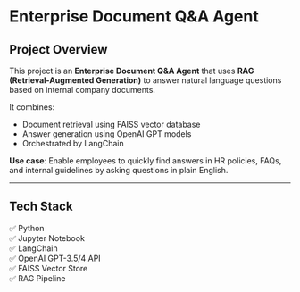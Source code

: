 # Enterprise Document Q&A Agent

## Project Overview

This project is an **Enterprise Document Q&A Agent** that uses **RAG (Retrieval-Augmented Generation)** to answer natural language questions based on internal company documents.  

It combines:
- Document retrieval using FAISS vector database
- Answer generation using OpenAI GPT models
- Orchestrated by LangChain

 **Use case**: Enable employees to quickly find answers in HR policies, FAQs, and internal guidelines by asking questions in plain English.

---

##  Tech Stack

✅ Python  
✅ Jupyter Notebook  
✅ LangChain  
✅ OpenAI GPT-3.5/4 API  
✅ FAISS Vector Store  
✅ RAG Pipeline


